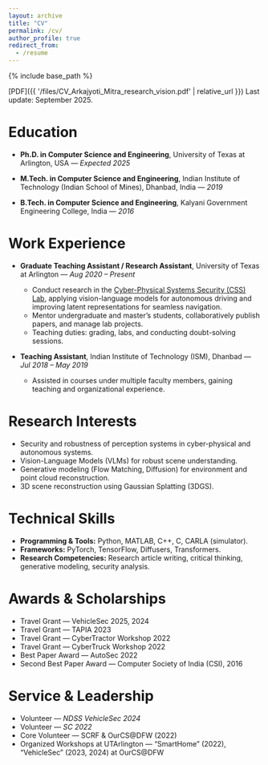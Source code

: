 ```yaml
---
layout: archive
title: "CV"
permalink: /cv/
author_profile: true
redirect_from:
  - /resume
---
```


{% include base_path %}

[PDF]({{ '/files/CV_Arkajyoti_Mitra_research_vision.pdf' | relative_url }})
Last update: September 2025. 

Education
======
* **Ph.D. in Computer Science and Engineering**, University of Texas at Arlington, USA — *Expected 2025*  

* **M.Tech. in Computer Science and Engineering**, Indian Institute of Technology (Indian School of Mines), Dhanbad, India — *2019*  

* **B.Tech. in Computer Science and Engineering**, Kalyani Government Engineering College, India — *2016*  

Work Experience
======
* **Graduate Teaching Assistant / Research Assistant**, University of Texas at Arlington — *Aug 2020 – Present*  
  - Conduct research in the [Cyber-Physical Systems Security (CSS) Lab](https://csslab.uta.edu), applying vision-language models for autonomous driving and improving latent representations for seamless navigation.  
  - Mentor undergraduate and master’s students, collaboratively publish papers, and manage lab projects.  
  - Teaching duties: grading, labs, and conducting doubt-solving sessions.  

* **Teaching Assistant**, Indian Institute of Technology (ISM), Dhanbad — *Jul 2018 – May 2019*  
  - Assisted in courses under multiple faculty members, gaining teaching and organizational experience.  

Research Interests
======
* Security and robustness of perception systems in cyber-physical and autonomous systems.  
* Vision-Language Models (VLMs) for robust scene understanding.  
* Generative modeling (Flow Matching, Diffusion) for environment and point cloud reconstruction.  
* 3D scene reconstruction using Gaussian Splatting (3DGS).  


Technical Skills
======
* **Programming & Tools:** Python, MATLAB, C++, C, CARLA (simulator).  
* **Frameworks:** PyTorch, TensorFlow, Diffusers, Transformers.  
* **Research Competencies:** Research article writing, critical thinking, generative modeling, security analysis.  

Awards & Scholarships
======
* Travel Grant — VehicleSec 2025, 2024  
* Travel Grant — TAPIA 2023  
* Travel Grant — CyberTractor Workshop 2022  
* Travel Grant — CyberTruck Workshop 2022  
* Best Paper Award — AutoSec 2022  
* Second Best Paper Award — Computer Society of India (CSI), 2016  

Service & Leadership
======
* Volunteer — *NDSS VehicleSec 2024*  
* Volunteer — *SC 2022*  
* Core Volunteer — SCRF & OurCS@DFW (2022)  
* Organized Workshops at UTArlington — “SmartHome” (2022), “VehicleSec” (2023, 2024) at OurCS@DFW 

<!-- Education
======
* Ph.D in CSE, University of Texas at Arlington (UTA), 2025 (expected)
* M.Tech. in CSE, Indian Institute of Technology (Indian School of Mines) Dhanbad, 2019
* B.Tech. in CSE, Kalyani Government Engineering College (KGEC), 2016

Work experience
======
* Spring 2021 - Present: Graduate Teaching Assistant
  * University of Texas at Arlington
  * Duties includes: Grading, conducting labs, teaching (doubt solving sessions)

* Fall 2017 - Fall 2019: Teaching Assistant
  * IIT (ISM) Dhanbad
  * Duties included: Grading, conducting labs, teaching

Skills
======
* Research article writing
* Critical Thinking
* Coding -->

<!-- Publications
======
  <ul>{% for post in site.publications reversed %}
    {% include archive-single-cv.html %}
  {% endfor %}</ul> -->
  
<!-- Talks
======
  <ul>{% for post in site.talks reversed %}
    {% include archive-single-talk-cv.html  %}
  {% endfor %}</ul>
  
Teaching
======
  <ul>{% for post in site.teaching reversed %}
    {% include archive-single-cv.html %}
  {% endfor %}</ul> -->
  
<!-- Service and leadership
======
* Organized workshop about "SmartHome" (2022) and "VehicleSec" (2023,2024) in OurCS@DFW
* Volunteered in International Conference for High Performance Computing, Networking, Storage, and Analysis (SC22) 
* Core Volunteer in SCRF and OurCS@DFW (2022) -->
